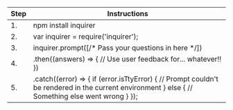 | Step | Instructions |
| ---- | ------------ |
| 1.   | npm install inquirer |
| 2.   | var inquirer = require('inquirer'); |
| 3.   | inquirer.prompt([/* Pass your questions in here */]) |
| 4.   | .then((answers) => { // Use user feedback for... whatever!! }) |
| 5.   | .catch((error) => { if (error.isTtyError) { // Prompt couldn't be rendered in the current environment } else { // Something else went wrong } }); |
